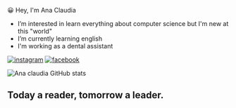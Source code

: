   😀 Hey, I'm Ana Claudia 
- I’m interested in learn everything about computer science but I'm new at this "world"
- I’m currently learning english
- I'm working as a dental assistant

[![instagram](https://img.shields.io/badge/Instagram-E4405F?style=for-the-badge&logo=instagram&logoColor=white)](https://www.instagram.com/4na.claudia/)
[![facebook](https://img.shields.io/badge/Facebook-1877F2?style=for-the-badge&logo=facebook&logoColor=white)](https://www.facebook.com/its4naclaudia/)


![Ana claudia GitHub stats](https://github-readme-stats.vercel.app/api?username=itsanaclaudia&show_icons=true&theme=radical)

## Today a reader, tomorrow a leader.
